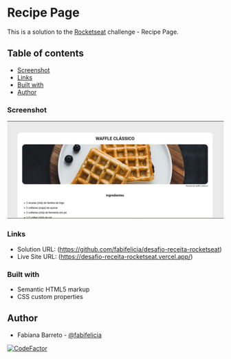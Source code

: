 # Recipe Page

This is a solution to the [Rocketseat](https://www.rocketseat.com.br/) challenge - Recipe Page.  

## Table of contents

  - [Screenshot](#screenshot)
  - [Links](#links)
  - [Built with](#built-with)
  - [Author](#author)


### Screenshot

![](./assets/screenshot.png)

### Links

- Solution URL: (https://github.com/fabifelicia/desafio-receita-rocketseat)
- Live Site URL: (https://desafio-receita-rocketseat.vercel.app/)


### Built with

- Semantic HTML5 markup
- CSS custom properties

## Author

- Fabiana Barreto - [@fabifelicia](https://github.com/fabifelicia)

[![CodeFactor](https://www.codefactor.io/repository/github/fabifelicia/desafio-receita-rocketseat/badge)](https://www.codefactor.io/repository/github/fabifelicia/desafio-receita-rocketseat)
